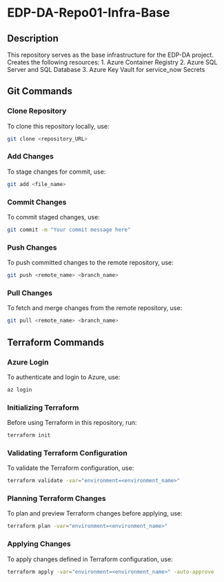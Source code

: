 # EDP-DA-Repo01-Infra-Base

## Description
This repository serves as the base infrastructure for the EDP-DA project.
Creates the following resources:
    1. Azure Container Registry
    2. Azure SQL Server and SQL Database
    3. Azure Key Vault for service_now Secrets

## Git Commands

### Clone Repository
To clone this repository locally, use:
```bash
git clone <repository_URL>
```

### Add Changes
To stage changes for commit, use:

```bash
git add <file_name>
```

### Commit Changes
To commit staged changes, use:

```bash
git commit -m "Your commit message here"
```

### Push Changes
To push committed changes to the remote repository, use:

```bash
git push <remote_name> <branch_name>
```

### Pull Changes
To fetch and merge changes from the remote repository, use:

```bash
git pull <remote_name> <branch_name>
```

## Terraform Commands

### Azure Login
To authenticate and login to Azure, use:

```bash
az login
```

### Initializing Terraform
Before using Terraform in this repository, run:

```bash
terraform init
```

### Validating Terraform Configuration
To validate the Terraform configuration, use:

```bash
terraform validate -var="environment=<environment_name>"
```

### Planning Terraform Changes
To plan and preview Terraform changes before applying, use:

```bash
terraform plan -var="environment=<environment_name>"
```

### Applying Changes
To apply changes defined in Terraform configuration, use:

```bash
terraform apply -var="environment=<environment_name>" -auto-approve
```